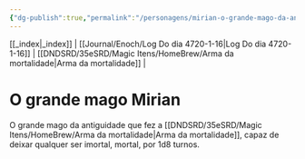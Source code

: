 ```yaml
---
{"dg-publish":true,"permalink":"/personagens/mirian-o-grande-mago-da-antiguidade/","dgHomeLink":true,"dgPassFrontmatter":false}
---
```


[[_index|_index]] | [[Journal/Enoch/Log Do dia 4720-1-16|Log Do dia 4720-1-16]] | [[DNDSRD/35eSRD/Magic Itens/HomeBrew/Arma da mortalidade|Arma da mortalidade]] |

# O grande mago Mirian

O grande mago da antiguidade que fez a [[DNDSRD/35eSRD/Magic Itens/HomeBrew/Arma da mortalidade|Arma da mortalidade]], capaz de deixar qualquer ser imortal, mortal, por 1d8 turnos.